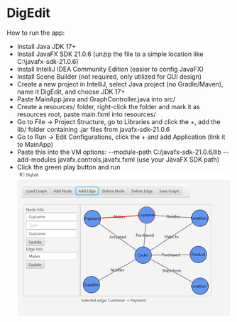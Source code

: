 # DigEdit  
How to run the app:  
- Install Java JDK 17+  
- Install JavaFX SDK 21.0.6 (unzip the file to a simple location like C:\javafx-sdk-21.0.6)  
- Install IntelliJ IDEA Community Edition (easier to config JavaFX)  
- Install Scene Builder (not required, only utilized for GUI design)  
- Create a new project in IntelliJ, select Java project (no Gradle/Maven), name it DigEdit, and choose JDK 17+  
- Paste MainApp.java and GraphController.java into src/  
- Create a resources/ folder, right-click the folder and mark it as resources root, paste main.fxml into resources/  
- Go to File -> Project Structure, go to Libraries and click the +, add the lib/ folder containing .jar files from javafx-sdk-21.0.6  
- Go to Run -> Edit Configurations, click the + and add Application (link it to MainApp)  
- Paste this into the VM options: --module-path C:/javafx-sdk-21.0.6/lib --add-modules javafx.controls,javafx.fxml (use your JavaFX SDK path)  
- Click the green play button and run  
![Example](example.PNG)
